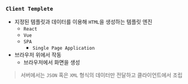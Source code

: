 ### `Client Templete`

- 지정된 템플릿과 데이터를 이용해 `HTML`을 생성하는 템플릿 엔진
    + `React`
    + `Vue`
    + `SPA`
        * `Single Page Application`
- 브라우저 위에서 작동
    + 브라우저에서 화면을 생성

> 서버에서는 `JSON` 혹은 `XML` 형식의 데이터만 전달하고 클라이언트에서 조립